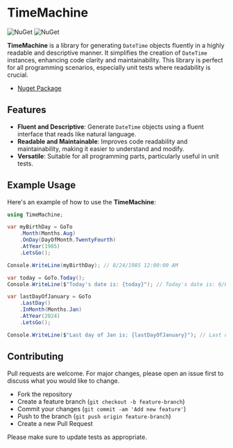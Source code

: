 # TimeMachine

![NuGet](https://img.shields.io/nuget/v/hmdmhmd.TimeMachine)
![NuGet](https://img.shields.io/nuget/dt/hmdmhmd.TimeMachine)

**TimeMachine** is a library for generating `DateTime` objects fluently in a highly readable and descriptive manner. It simplifies the creation of `DateTime` instances, enhancing code clarity and maintainability. This library is perfect for all programming scenarios, especially unit tests where readability is crucial.

- [Nuget Package](https://www.nuget.org/packages/hmdmhmd.TimeMachine)

## Features

- **Fluent and Descriptive**: Generate `DateTime` objects using a fluent interface that reads like natural language.
- **Readable and Maintainable**: Improves code readability and maintainability, making it easier to understand and modify.
- **Versatile**: Suitable for all programming parts, particularly useful in unit tests.

## Example Usage

Here's an example of how to use the **TimeMachine**:

```csharp
using TimeMachine;

var myBirthDay = GoTo
    .Month(Months.Aug)
    .OnDay(DayOfMonth.TwentyFourth)
    .AtYear(1985)
    .LetsGo();

Console.WriteLine(myBirthDay); // 8/24/1985 12:00:00 AM

var today = GoTo.Today();
Console.WriteLine($"Today's date is: {today}"); // Today's date is: 6/8/2024 1:03:28 AM

var lastDayOfJanuary = GoTo
    .LastDay()
    .InMonth(Months.Jan)
    .AtYear(2024)
    .LetsGo();

Console.WriteLine($"Last day of Jan is: {lastDayOfJanuary}"); // Last day of Jan is: 1/31/2024 12:00:00 AM
```

## Contributing

Pull requests are welcome. For major changes, please open an issue first
to discuss what you would like to change.

- Fork the repository
- Create a feature branch (`git checkout -b feature-branch`)
- Commit your changes (`git commit -am 'Add new feature'`)
- Push to the branch (`git push origin feature-branch`)
- Create a new Pull Request

Please make sure to update tests as appropriate.
